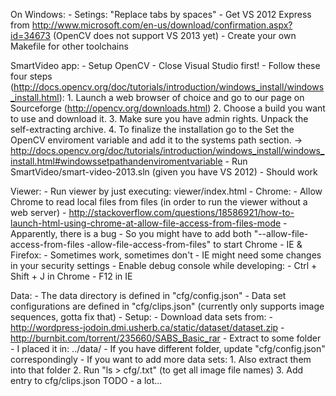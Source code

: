 On Windows:
			- Setings: "Replace tabs by spaces" 
	- Get VS 2012 Express from http://www.microsoft.com/en-us/download/confirmation.aspx?id=34673 (OpenCV does not support VS 2013 yet)
		- Create your own Makefile for other toolchains
	
SmartVideo app:
	- Setup OpenCV
		- Close Visual Studio first!
		- Follow these four steps (http://docs.opencv.org/doc/tutorials/introduction/windows_install/windows_install.html):
			1. Launch a web browser of choice and go to our page on Sourceforge (http://opencv.org/downloads.html)
			2. Choose a build you want to use and download it.
			3. Make sure you have admin rights. Unpack the self-extracting archive.
			4. To finalize the installation go to the Set the OpenCV enviroment variable and add it to the systems path section.
				-> http://docs.opencv.org/doc/tutorials/introduction/windows_install/windows_install.html#windowssetpathandenviromentvariable
	- Run SmartVideo/smart-video-2013.sln (given you have VS 2012)
	- Should work
	
Viewer:
	- Run viewer by just executing: viewer/index.html
	- Chrome: 
		- Allow Chrome to read local files from files (in order to run the viewer without a web server)
			- http://stackoverflow.com/questions/18586921/how-to-launch-html-using-chrome-at-allow-file-access-from-files-mode
			- Apparently, there is a bug - So you might have to add both "--allow-file-access-from-files -allow-file-access-from-files" to start Chrome
	- IE & Firefox:
		- Sometimes work, sometimes don't
		- IE might need some changes in your security settings
	- Enable debug console while developing:
		- Ctrl + Shift + J in Chrome
		- F12 in IE

Data:
	- The data directory is defined in "cfg/config.json"
	- Data set configurations are defined in "cfg/clips.json" (currently only supports image sequences, gotta fix that)
	- Setup:
		- Download data sets from:
			- http://wordpress-jodoin.dmi.usherb.ca/static/dataset/dataset.zip
			- http://burnbit.com/torrent/235660/SABS_Basic_rar
		- Extract to some folder <data-root>
			- I placed it in: ../data/
			- If you have different folder, update "cfg/config.json" correspondingly
		- If you want to add more data sets:
			1. Also extract them into that folder
			2. Run "ls > cfg/<datasetname>.txt" (to get all image file names)
			3. Add entry to cfg/clips.json
TODO
	- a lot...
